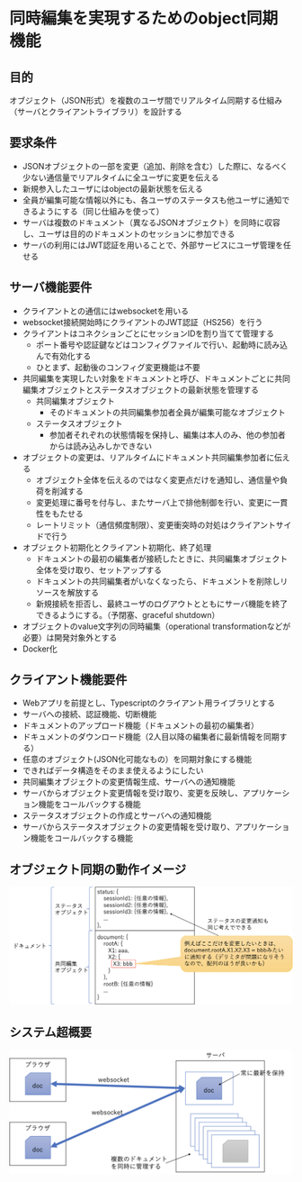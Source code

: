 同時編集を実現するためのobject同期機能
=====



## 目的

オブジェクト（JSON形式）を複数のユーザ間でリアルタイム同期する仕組み（サーバとクライアントライブラリ）を設計する



## 要求条件

* JSONオブジェクトの一部を変更（追加、削除を含む）した際に、なるべく少ない通信量でリアルタイムに全ユーザに変更を伝える
* 新規参入したユーザにはobjectの最新状態を伝える
* 全員が編集可能な情報以外にも、各ユーザのステータスも他ユーザに通知できるようにする（同じ仕組みを使って）
* サーバは複数のドキュメント（異なるJSONオブジェクト）を同時に収容し、ユーザは目的のドキュメントのセッションに参加できる
* サーバの利用にはJWT認証を用いることで、外部サービスにユーザ管理を任せる



## サーバ機能要件

* クライアントとの通信にはwebsocketを用いる
* websocket接続開始時にクライアントのJWT認証（HS256）を行う
* クライアントはコネクションごとにセッションIDを割り当てて管理する
  * ポート番号や認証鍵などはコンフィグファイルで行い、起動時に読み込んで有効化する
  * ひとまず、起動後のコンフィグ変更機能は不要
* 共同編集を実現したい対象をドキュメントと呼び、ドキュメントごとに共同編集オブジェクトとステータスオブジェクトの最新状態を管理する
  * 共同編集オブジェクト
    * そのドキュメントの共同編集参加者全員が編集可能なオブジェクト
  * ステータスオブジェクト
    * 参加者それぞれの状態情報を保持し、編集は本人のみ、他の参加者からは読み込みしかできない
* オブジェクトの変更は、リアルタイムにドキュメント共同編集参加者に伝える
  * オブジェクト全体を伝えるのではなく変更点だけを通知し、通信量や負荷を削減する
  * 変更処理に番号を付与し、またサーバ上で排他制御を行い、変更に一貫性をもたせる
  * レートリミット（通信頻度制限）、変更衝突時の対処はクライアントサイドで行う
* オブジェクト初期化とクライアント初期化、終了処理
  * ドキュメントの最初の編集者が接続したときに、共同編集オブジェクト全体を受け取り、セットアップする
  * ドキュメントの共同編集者がいなくなったら、ドキュメントを削除しリソースを解放する
  * 新規接続を拒否し、最終ユーザのログアウトとともにサーバ機能を終了できるようにする。（予閉塞、graceful shutdown）
* オブジェクトのvalue文字列の同時編集（operational transformationなどが必要）は開発対象外とする
* Docker化



## クライアント機能要件

* Webアプリを前提とし、Typescriptのクライアント用ライブラリとする
* サーバへの接続、認証機能、切断機能
* ドキュメントのアップロード機能（ドキュメントの最初の編集者）
* ドキュメントのダウンロード機能（2人目以降の編集者に最新情報を同期する）
* 任意のオブジェクト(JSON化可能なもの）を同期対象にする機能
* できればデータ構造をそのまま使えるようにしたい
* 共同編集オブジェクトの変更情報生成、サーバへの通知機能
* サーバからオブジェクト変更情報を受け取り、変更を反映し、アプリケーション機能をコールバックする機能
* ステータスオブジェクトの作成とサーバへの通知機能
* サーバからステータスオブジェクトの変更情報を受け取り、アプリケーション機能をコールバックする機能



## オブジェクト同期の動作イメージ

![sync_image](./images/sync_image.png)



## システム超概要

![system_summary](images/system_summary.png)

